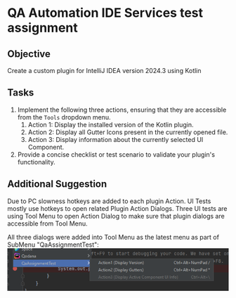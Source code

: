 # QA Automation IDE Services test assignment
## Objective
Create a custom plugin for IntelliJ IDEA version 2024.3 using Kotlin
## Tasks
1. Implement the following three actions, ensuring that they are accessible from the `Tools` dropdown menu.
   1. Action 1: Display the installed version of the Kotlin plugin.
   2. Action 2: Display all Gutter Icons present in the currently opened file.
   3. Action 3: Display information about the currently selected UI Component.
2. Provide a concise checklist or test scenario to validate your plugin's functionality.
## Additional Suggestion
Due to PC slowness hotkeys are added to each plugin Action. UI Tests mostly use hotkeys to open related Plugin Action Dialogs. 
Three UI tests are using Tool Menu to open Action Dialog to make sure that plugin dialogs are accessible from Tool Menu.

All three dialogs were added into Tool Menu as the latest menu as part of SubMenu "QaAssignmentTest":
![Tools->QaAssignmentTest->Action(1,2,3)](docs/toolmenu.png)
